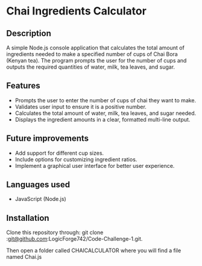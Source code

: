 # Chai Ingredients Calculator

## Description
A simple Node.js console application that calculates the total amount of ingredients needed to make a specified number of cups of Chai Bora (Kenyan tea). The program prompts the user for the number of cups and outputs the required quantities of water, milk, tea leaves, and sugar.

## Features
- Prompts the user to enter the number of cups of chai they want to make.
- Validates user input to ensure it is a positive number.
- Calculates the total amount of water, milk, tea leaves, and sugar needed.
- Displays the ingredient amounts in a clear, formatted multi-line output.

## Future improvements
- Add support for different cup sizes.
- Include options for customizing ingredient ratios.
- Implement a graphical user interface for better user experience.

## Languages used
- JavaScript (Node.js)

## Installation
Clone this repository through:
git clone :git@github.com:LogicForge742/Code-Challenge-1.git.

Then open a folder called CHAICALCULATOR where you will find a file named Chai.js